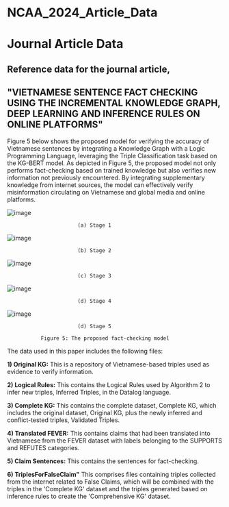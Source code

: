 # NCAA_2024_Article_Data
# Journal Article Data
## Reference data for the journal article, 
## "VIETNAMESE SENTENCE FACT CHECKING USING THE INCREMENTAL KNOWLEDGE GRAPH, DEEP LEARNING AND INFERENCE RULES ON ONLINE PLATFORMS"

Figure 5 below shows the proposed model for verifying the accuracy of Vietnamese sentences by integrating a Knowledge Graph with a Logic Programming Language, leveraging the Triple Classification task based on the KG-BERT model. As depicted in Figure 5, the proposed model not only performs fact-checking based on trained knowledge but also verifies new information not previously encountered. By integrating supplementary knowledge from internet sources, the model can effectively verify misinformation circulating on Vietnamese and global media and online platforms.
 
![image](https://github.com/vhho/NCAA_2024_Article_Data/assets/30404000/ab11cb9f-a7e9-4bdc-8740-e7d59a052762)
 
                           (a) Stage 1

![image](https://github.com/vhho/NCAA_2024_Article_Data/assets/30404000/782870cb-c727-4547-992f-b2a7d0955b44)

                           (b) Stage 2

![image](https://github.com/vhho/NCAA_2024_Article_Data/assets/30404000/8f86b792-c44b-4187-857c-d2a04a33252e)

                           (c) Stage 3

![image](https://github.com/vhho/NCAA_2024_Article_Data/assets/30404000/31c8ba53-c73b-4553-b75c-afa70cb26f46)

                           (d) Stage 4

![image](https://github.com/vhho/NCAA_2024_Article_Data/assets/30404000/34e0c252-8d5d-4385-981a-2b74296d5dcd)

                           (d) Stage 5

               Figure 5: The proposed fact-checking model

The data used in this paper includes the following files:

**1) Original KG:** This is a repository of Vietnamese-based triples used as evidence to verify information.

**2) Logical Rules:** This contains the Logical Rules used by Algorithm 2 to infer new triples, Inferred Triples, in the Datalog language.

**3) Complete KG:** This contains the complete dataset, Complete KG, which includes the original dataset, Original KG, plus the newly inferred and conflict-tested triples, Validated Triples.

**4) Translated FEVER:** This contains claims that had been translated into Vietnamese from the FEVER dataset with labels belonging to the SUPPORTS and REFUTES categories.

**5) Claim Sentences:** This contains the sentences for fact-checking.

**6) TriplesForFalseClaim"** This comprises files containing triples collected from the internet related to False Claims, which will be combined with the triples in the 'Complete KG' dataset and the triples generated based on inference rules to create the 'Comprehensive KG' dataset.

